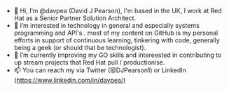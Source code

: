 - 👋 Hi, I’m @davpea (David J Pearson), I'm based in the UK, I work at Red Hat as a Senior Partner Solution Architect.
- 👀 I’m interested in technology in general and especially systems programming and API's.. most of my content on GitHub is my personal efforts in support of continuous learning, tinkering with code, generally being a geek (or should that be technologist).
- 🌱 I’m currently improving my GO skills and intereested in contributing to up stream projects that Red Hat pull / productionise.
- 📫 You can reach my via Twitter (@DJPearson1) or LinkedIn (https://www.linkedin.com/in/davpea/)

<!---
davpea/davpea is a ✨ special ✨ repository because its `README.md` (this file) appears on your GitHub profile.
You can click the Preview link to take a look at your changes.
--->
